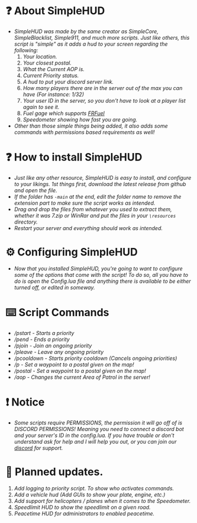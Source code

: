 # ❓ About SimpleHUD

* *SimpleHUD was made by the same creator as SimpleCore, SimpleBlacklist, Simple911, and much more scripts. Just like others, this script is "simple" as it adds a hud to your screen regarding the following:*
  1. *Your location.*
  2. *Your closest postal.*
  3. *What the Current AOP is.*
  4. *Current Priority status.*
  5. *A hud to put your discord server link.*
  6. *How many players there are in the server out of the max you can have (For instance: 1/32)*
  7. *Your user ID in the server, so you don't have to look at a player list again to see it.*
  8. *Fuel gage which supports [FRFuel](https://github.com/thers/FRFuel)*
  9. *Speedometer showing how fast you are going.*
* *Other than those simple things being added, it also adds some commands with permissions based requirements as well!*

# ❓ How to install SimpleHUD

* *Just like any other resource, SimpleHUD is easy to install, and configure to your likings. 1st things first, download the latest release from github and open the file.*
* *If the folder has `-main` at the end, edit the folder name to remove the extension part to make sure the script works as intended.*
* *Drag and drop the files from whatever you used to extract them, whether it was 7.zip or WinRar and put the files in your `\resources` directory.*
* *Restart your server and everything should work as intended.*

# ⚙️ Configuring SimpleHUD

* *Now that you installed SimpleHUD, you're going to want to configure some of the options that come with the script! To do so, all you have to do is open the Config.lua file and anything there is available to be either turned off, or edited in someway.*

# ⌨️ Script Commands

* */pstart - Starts a priority*
* */pend -  Ends a priority*
* */pjoin - Join an ongoing priority*
* */pleave - Leave any ongoing priority*
* */pcooldown - Starts priority cooldown (Cancels ongoing priorities)*
* */p - Set a waypoint to a postal given on the map!*
* */postal - Set a waypoint to a postal given on the map!*
* */aop - Changes the current Area of Patrol in the server!*

# ❗ Notice

* *Some scripts require PERMISSIONS, the permission it will go off of is DISCORD PERMISSIONS! Meaning you need to connect a discord bot and your server's ID in the config.lua. If you have trouble or don't understand ask for help and I will help you out, or you can join our [discord](https://discord.gg/mxcu8Az8XG) for support.*

# 💭 Planned updates.

1. *Add logging to priority script. To show who activates commands.*
2. *Add a vehicle hud (Add GUIs to show your plate, engine, etc.)*
3. *Add support for helicopters / planes when it comes to the Speedometer.*
4. *Speedlimit HUD to show the speedlimit on a given road.*
5. *Peacetime HUD for administrators to enabled peacetime.*
